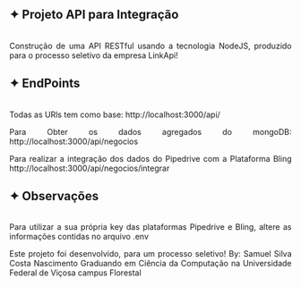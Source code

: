 ## ✦ Projeto API para Integração
<br>
<div style="text-align: justify">
Construção de uma API RESTful usando a tecnologia NodeJS, produzido para o processo seletivo da empresa LinkApi!
</div>

## ✦ EndPoints
<br>
<div style="text-align: justify">
Todas as URls tem como base: http://localhost:3000/api/

Para Obter os dados agregados do mongoDB:
http://localhost:3000/api/negocios

Para realizar a integração dos dados do Pipedrive com a Plataforma Bling
http://localhost:3000/api/negocios/integrar

## ✦ Observações
<br>
<div style="text-align: justify">
Para utilizar a sua própria key das plataformas Pipedrive e Bling, altere as informações contidas no arquivo .env

Este projeto foi desenvolvido, para um processo seletivo!
By: Samuel Silva Costa Nascimento
Graduando em Ciência da Computação na Universidade Federal de Viçosa campus Florestal
